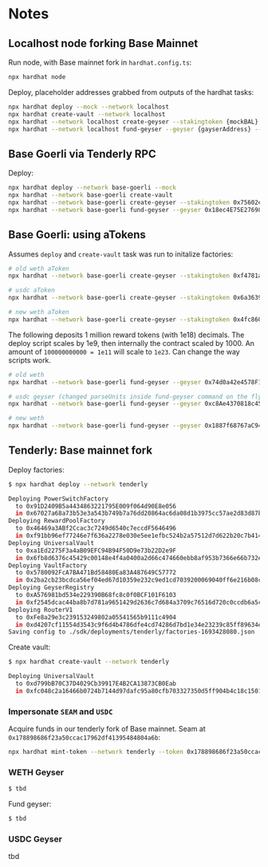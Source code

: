 # Notes

## Localhost node forking Base Mainnet

Run node, with Base mainnet fork in `hardhat.config.ts`:

```bash
npx hardhat node
```

Deploy, placeholder addresses grabbed from outputs of the hardhat tasks:

```bash
npx hardhat deploy --mock --network localhost
npx hardhat create-vault --network localhost
npx hardhat --network localhost create-geyser --stakingtoken {mockBAL} --rewardtoken {mockAMPLAddress}  --floor 0 --ceiling 10000 --time 360
npx hardhat --network localhost fund-geyser --geyser {gayserAddress} --amount 10 --duration 31536000
```

## Base Goerli via Tenderly RPC

Deploy:

```bash
npx hardhat deploy --network base-goerli --mock
npx hardhat --network base-goerli create-vault
npx hardhat --network base-goerli create-geyser --stakingtoken 0x75602e8a08FAf915987589CB7fE59136aE35b0fc --rewardtoken 0x39e47c370411cE01fa09A81A8C842FAE66929976  --floor 0 --ceiling 10000000 --time 3600
npx hardhat --network base-goerli fund-geyser --geyser 0x18ec4E75E276981bd0c1929DC400DBEA60Ea7bF5 --amount 876 --duration 31536000
```

## Base Goerli: using aTokens

Assumes `deploy` and `create-vault` task was run to initalize factories:

```bash
# old weth aToken
npx hardhat --network base-goerli create-geyser --stakingtoken 0xf4781a935Fe1F177f9ef65C69Fc64706a19e9F25 --rewardtoken 0x980d0cbb2e314c496b808cac88a8a4e8893161e1  --floor 10000000 --ceiling 1000000000 --time 3600

# usdc aToken
npx hardhat --network base-goerli create-geyser --stakingtoken 0x6a3639B76cfA1C47f7d4794c87cA791A8294AFC8 --rewardtoken 0x980d0cbb2e314c496b808cac88a8a4e8893161e1  --floor 10000000 --ceiling 1000000000 --time 3600

# new weth aToken
npx hardhat --network base-goerli create-geyser --stakingtoken 0x4fc8603DAFFA1391F31c1F55b45d54E1424D6C82 --rewardtoken 0x980d0cbb2e314c496b808cac88a8a4e8893161e1  --floor 10000000000000000 --ceiling 100000000000000000000 --time 3600
```

The following deposits 1 million reward tokens (with 1e18) decimals. The deploy script scales by 1e9, then internally the contract scaled by 1000. An amount of `100000000000 = 1e11` will scale to `1e23`. Can change the way scripts work.

```bash
# old weth
npx hardhat --network base-goerli fund-geyser --geyser 0x74d0a42e4578F19Ab79ab5a948F5588bb655023E --amount 100000000000 --duration 31536000

# usdc geyser (changed parseUnits inside fund-geyser command on the fly due to lower decimals)
npx hardhat --network base-goerli fund-geyser --geyser 0xc8Ae4370818c4566E5993E7Dd9429D217330FE26 --amount 1 --duration 31536000

# new weth
npx hardhat --network base-goerli fund-geyser --geyser 0x1887f68767aC948c5d4AD94A95062D5Fe47CbA90 --amount 1000000 --duration 31536000
```

## Tenderly: Base mainnet fork

Deploy factories:

```bash
$ npx hardhat deploy --network tenderly

Deploying PowerSwitchFactory
  to 0x91D2409B5a4434863221795E009f064d90E8e056
  in 0x67027a68a73b53e3a543b749b7a76dd20864ac6da08d1b3975cc57ae2d83d87b
Deploying RewardPoolFactory
  to 0x46469a3ABf2Ccac3c7249d6540c7eccdF5646496
  in 0xf91bb96ef77246e7f636a2278e030e5ee1efbc524b2a57512d7d622b20c7b414
Deploying UniversalVault
  to 0xa1Ed2275F3a4aB09EFC94B94F50D9e73b22D2e9F
  in 0x6fb8d6376c45429c00148e4f4a0400a2d66c474660ebb8af953b7366e66b732e
Deploying VaultFactory
  to 0x5780092FcA7BA471Bd58480Ea83A487649C57772
  in 0x2ba2cb23bcdca56ef04ed67d10359e232c9ed1cd7039200069040ff6e216b08c
Deploying GeyserRegistry
  to 0xA576981bd534e229390B68fc8c0f0BCF101F6103
  in 0xf2545dcac44ba8b7d781a9651429d2636c7d684a3709c76516d720c0ccdb6a5c
Deploying RouterV1
  to 0xFe8a29e3c239153249802a05541565b9111c4904
  in 0xd4207cf11554d3543c9f6d4b4786dfe4cd74286d7bd1e34e23239c85ff89634e
Saving config to ./sdk/deployments/tenderly/factories-1693428080.json
```

Create vault:

```bash
$ npx hardhat create-vault --network tenderly

Deploying UniversalVault
  to 0xd799bB70C37D4029Cb39917E4B2CA13873CB0Eab
  in 0xfc048c2a16466b0724b7144d97dafc95a80cfb703327350d5ff904b4c18c1501
```

### Impersonate `SEAM` and `USDC`

Acquire funds in our tenderly fork of Base mainnet. Seam at `0x178898686f23a50ccac17962df41395484804a6b`:

```bash
npx hardhat mint-token --network tenderly --token 0x178898686f23a50ccac17962df41395484804a6b --admin 0x1099a1b84678493bc6c6f737aa3ffe5bcf488bf9 --destination 0xB232B987FB0AC10A31faAa01F45408cA58D28253 --amount 10000
```

### WETH Geyser

```bash
$ tbd
```

Fund geyser:

```bash
$ tbd
```

### USDC Geyser

tbd
